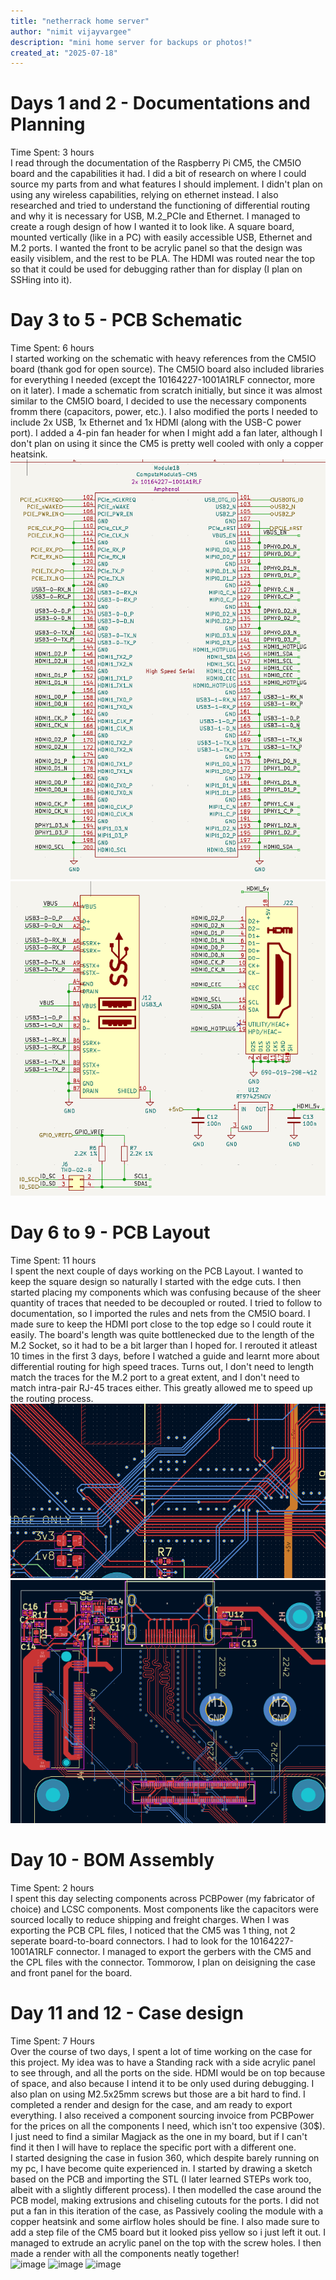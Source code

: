 ```yaml
---
title: "netherrack home server"
author: "nimit vijayvargee"
description: "mini home server for backups or photos!"
created_at: "2025-07-18"
---
```


# Days 1 and 2 - Documentations and Planning
Time Spent: 3 hours \
I read through the documentation of the Raspberry Pi CM5, the CM5IO board and the capabilities it had. I did a bit of research on where I could source my parts from and what features I should implement. I didn't plan on using any wireless capabilities, relying on ethernet instead. I also researched and tried to understand the functioning of differential routing and why it is necessary for USB, M.2_PCIe and Ethernet. I managed to create a rough design of how I wanted it to look like. A square board, mounted vertically (like in a PC) with easily accessible USB, Ethernet and M.2 ports. I wanted the front to be acrylic panel so that the design was easily visiblem, and the rest to be PLA. The HDMI was routed near the top so that it could be used for debugging rather than for display (I plan on SSHing into it).

# Day 3 to 5 - PCB Schematic
Time Spent: 6 hours \
I started working on the schematic with heavy references from the CM5IO board (thank god for open source). The CM5IO board also included libraries for everything I needed (except the 10164227-1001A1RLF connector, more on it later). I made a schematic from scratch initially, but since it was almost similar to the CM5IO board, I decided to use the necessary components fromm there (capacitors, power, etc.). I also modified the ports I needed to include 2x USB, 1x Ethernet and 1x HDMI (along with the USB-C power port). I added a 4-pin fan header for when I might add a fan later, although I don't plan on using it since the CM5 is pretty well cooled with only a copper heatsink.
![highspeed](/assets/highspeed.png)
![USB and HDMI](/assets/usbhdmi.png)

# Day 6 to 9 - PCB Layout
Time Spent: 11 hours \
I spent the next couple of days working on the PCB Layout. I wanted to keep the square design so naturally I started with the edge cuts. I then started placing my components which was confusing because of the sheer quantity of traces that needed to be decoupled or routed. I tried to follow to documentation, so I imported the rules and nets from the CM5IO board. I made sure to keep the HDMI port close to the top edge so I could route it easily. The board's length was quite bottlenecked due to the length of the M.2 Socket, so it had to be a bit larger than I hoped for. I rerouted it atleast 10 times in the first 3 days, before I watched a guide and learnt more about differential routing for high speed traces. Turns out, I don't need to length match the traces for the M.2 port to a great extent, and I don't need to match intra-pair RJ-45 traces either. This greatly allowed me to speed up the routing process. 
![traces for ethernet and usb](/assets/pcb_eth_usb_trace.png)
![HDMI, PCIe](/assets/pcb_hdmi_pcie_trace.png)
# Day 10 - BOM Assembly
Time Spent: 2 hours \
I spent this day selecting components across PCBPower (my fabricator of choice) and LCSC components. Most components like the capacitors were sourced locally to reduce shipping and freight charges. When I was exporting the PCB CPL files, I noticed that the CM5 was 1 thing, not 2 seperate board-to-board connectors. I had to look for the 10164227-1001A1RLF connector. I managed to export the gerbers with the CM5 and the CPL files with the connector. Tommorow, I plan on deisigning the case and front panel for the board.

# Day 11 and 12 - Case design
Time Spent: 7 Hours \
Over the course of two days, I spent a lot of time working on the case for this project. My idea was to have a Standing rack with a side acrylic panel to see through, and all the ports on the side. HDMI would be on top because of space, and also because I intend it to be only used during debugging. I also plan on using M2.5x25mm screws but those are a bit hard to find. I completed a render and design for the case, and am ready to export everything. I also received a component sourcing invoice from PCBPower for the prices on all the components I need, which isn't too expensive (30$). I just need to find a similar Magjack as the one in my board, but if I can't find it then I will have to replace the specific port with a different one. \
I started designing the case in fusion 360, which despite barely running on my pc, I have become quite experienced in. I started by drawing a sketch based on the PCB and importing the STL (I later learned STEPs work too, albeit with a slightly different process). I then modelled the case around the PCB model, making extrusions and chiseling cutouts for the ports. I did not put a fan in this iteration of the case, as Passively cooling the module with a copper heatsink and some airflow holes should be fine. I also made sure to add a step file of the CM5 board but it looked piss yellow so i just left it out. I managed to extrude an acrylic panel on the top with the screw holes. I then made a render with all the components neatly together! \
<img width="720" height="437" alt="image" src="https://github.com/user-attachments/assets/f4855b87-28c5-48d0-a9fa-3dbcebd1291a" />
<img width="720" height="389" alt="image" src="https://github.com/user-attachments/assets/6b9ad101-41f8-4f08-b906-6092a44008f1" />
<img width="720" height="461" alt="image" src="https://github.com/user-attachments/assets/008ca6db-5a43-4972-8ae2-731dcaf3c1c6" />

